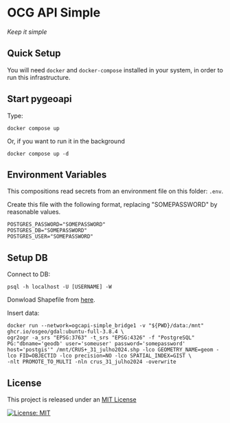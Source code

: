 # OCG API Simple

*Keep it simple*

## Quick Setup

You will need `docker` and `docker-compose` installed in your system, in order to run this infrastructure. 

## Start pygeoapi

Type:

```
docker compose up
```

Or, if you want to run it in the background

```
docker compose up -d
```


## Environment Variables

This compositions read secrets from an environment file on this folder: ```.env```.

Create this file with the following format, replacing "SOMEPASSWORD" by reasonable values.

```
POSTGRES_PASSWORD="SOMEPASSWORD"
POSTGRES_DB="SOMEPASSWORD"
POSTGRES_USER="SOMEPASSWORD"
```

## Setup DB

Connect to DB:

```
psql -h localhost -U [USERNAME] -W
```

Donwload Shapefile from [here](https://www.dgterritorio.gov.pt/download/agt/).

Insert data:

```
docker run --network=ogcapi-simple_bridge1 -v "${PWD}/data:/mnt" ghcr.io/osgeo/gdal:ubuntu-full-3.8.4 \
ogr2ogr -a_srs "EPSG:3763" -t_srs "EPSG:4326" -f "PostgreSQL" PG:"dbname='geodb' user='someuser' password='somepassword' host='postgis'" /mnt/CRUS+_31_julho2024.shp -lco GEOMETRY_NAME=geom -lco FID=OBJECTID -lco precision=NO -lco SPATIAL_INDEX=GIST \
-nlt PROMOTE_TO_MULTI -nln crus_31_julho2024 -overwrite
```

## License

This project is released under an [MIT License](./LICENSE)

[![License: MIT](https://img.shields.io/badge/License-MIT-yellow.svg)](https://opensource.org/licenses/MIT)
